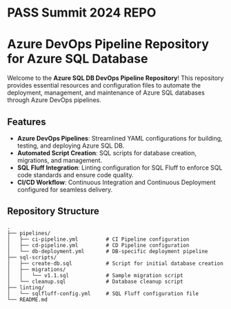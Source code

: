 # PASS Summit 2024  REPO 


# Azure DevOps Pipeline Repository for Azure SQL Database

Welcome to the **Azure SQL DB DevOps Pipeline Repository**! This repository provides essential resources and configuration files to automate the deployment, management, and maintenance of Azure SQL databases through Azure DevOps pipelines.

## Features

- **Azure DevOps Pipelines**: Streamlined YAML configurations for building, testing, and deploying Azure SQL DB.
- **Automated Script Creation**: SQL scripts for database creation, migrations, and management.
- **SQL Fluff Integration**: Linting configuration for SQL Fluff to enforce SQL code standards and ensure code quality.
- **CI/CD Workflow**: Continuous Integration and Continuous Deployment configured for seamless delivery.

## Repository Structure

```plaintext
.
├── pipelines/
│   ├── ci-pipeline.yml         # CI Pipeline configuration
│   ├── cd-pipeline.yml         # CD Pipeline configuration
│   └── db-deployment.yml       # DB-specific deployment pipeline
├── sql-scripts/
│   ├── create-db.sql           # Script for initial database creation
│   ├── migrations/
│   │   └── v1.1.sql            # Sample migration script
│   └── cleanup.sql             # Database cleanup script
├── linting/
│   └── sqlfluff-config.yml     # SQL Fluff configuration file
└── README.md
